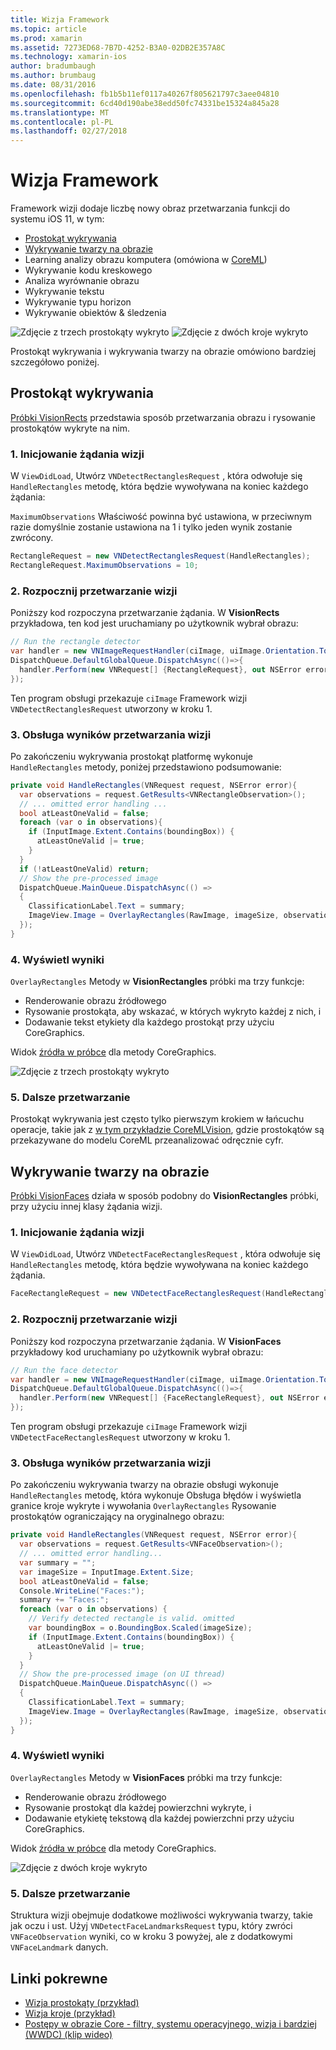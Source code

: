 ```yaml
---
title: Wizja Framework
ms.topic: article
ms.prod: xamarin
ms.assetid: 7273ED68-7B7D-4252-B3A0-02DB2E357A8C
ms.technology: xamarin-ios
author: bradumbaugh
ms.author: brumbaug
ms.date: 08/31/2016
ms.openlocfilehash: fb1b5b11ef0117a40267f805621797c3aee04810
ms.sourcegitcommit: 6cd40d190abe38edd50fc74331be15324a845a28
ms.translationtype: MT
ms.contentlocale: pl-PL
ms.lasthandoff: 02/27/2018
---
```

# <a name="vision-framework"></a>Wizja Framework

Framework wizji dodaje liczbę nowy obraz przetwarzania funkcji do systemu iOS 11, w tym:

- [Prostokąt wykrywania](#rectangles)
- [Wykrywanie twarzy na obrazie](#faces)
- Learning analizy obrazu komputera (omówiona w [CoreML](~/ios/platform/introduction-to-ios11/coreml.md))
- Wykrywanie kodu kreskowego
- Analiza wyrównanie obrazu
- Wykrywanie tekstu
- Wykrywanie typu horizon
- Wykrywanie obiektów & śledzenia

![Zdjęcie z trzech prostokąty wykryto](vision-images/found-rectangles-tiny.png) ![Zdjęcie z dwóch kroje wykryto](vision-images/xamarin-home-faces-tiny.png)

Prostokąt wykrywania i wykrywania twarzy na obrazie omówiono bardziej szczegółowo poniżej.

<a name="rectangles" />

## <a name="rectangle-detection"></a>Prostokąt wykrywania

[Próbki VisionRects](https://developer.xamarin.com/samples/monotouch/ios11/VisionRectangles/) przedstawia sposób przetwarzania obrazu i rysowanie prostokątów wykryte na nim.

### <a name="1-initialize-the-vision-request"></a>1. Inicjowanie żądania wizji

W `ViewDidLoad`, Utwórz `VNDetectRectanglesRequest` , która odwołuje się `HandleRectangles` metodę, która będzie wywoływana na koniec każdego żądania:

`MaximumObservations` Właściwość powinna być ustawiona, w przeciwnym razie domyślnie zostanie ustawiona na 1 i tylko jeden wynik zostanie zwrócony.

```csharp
RectangleRequest = new VNDetectRectanglesRequest(HandleRectangles);
RectangleRequest.MaximumObservations = 10;
```

### <a name="2-start-the-vision-processing"></a>2. Rozpocznij przetwarzanie wizji

Poniższy kod rozpoczyna przetwarzanie żądania. W **VisionRects** przykładowa, ten kod jest uruchamiany po użytkownik wybrał obrazu:

```csharp
// Run the rectangle detector
var handler = new VNImageRequestHandler(ciImage, uiImage.Orientation.ToCGImagePropertyOrientation(), new VNImageOptions());
DispatchQueue.DefaultGlobalQueue.DispatchAsync(()=>{
  handler.Perform(new VNRequest[] {RectangleRequest}, out NSError error);
});
```

Ten program obsługi przekazuje `ciImage` Framework wizji `VNDetectRectanglesRequest` utworzony w kroku 1.

### <a name="3-handle-the-results-of-vision-processing"></a>3. Obsługa wyników przetwarzania wizji

Po zakończeniu wykrywania prostokąt platformę wykonuje `HandleRectangles` metody, poniżej przedstawiono podsumowanie:

```csharp
private void HandleRectangles(VNRequest request, NSError error){
  var observations = request.GetResults<VNRectangleObservation>();
  // ... omitted error handling ...
  bool atLeastOneValid = false;
  foreach (var o in observations){
    if (InputImage.Extent.Contains(boundingBox)) {
      atLeastOneValid |= true;
    }
  }
  if (!atLeastOneValid) return;
  // Show the pre-processed image
  DispatchQueue.MainQueue.DispatchAsync(() =>
  {
    ClassificationLabel.Text = summary;
    ImageView.Image = OverlayRectangles(RawImage, imageSize, observations);
  });
}
```

### <a name="4-display-the-results"></a>4. Wyświetl wyniki

`OverlayRectangles` Metody w **VisionRectangles** próbki ma trzy funkcje:

- Renderowanie obrazu źródłowego
- Rysowanie prostokąta, aby wskazać, w których wykryto każdej z nich, i
- Dodawanie tekst etykiety dla każdego prostokąt przy użyciu CoreGraphics.

Widok [źródła w próbce](https://developer.xamarin.com/samples/monotouch/ios11/VisionRectangles/) dla metody CoreGraphics.

![Zdjęcie z trzech prostokąty wykryto](vision-images/found-rectangles-phone-sml.png)

### <a name="5-further-processing"></a>5. Dalsze przetwarzanie

Prostokąt wykrywania jest często tylko pierwszym krokiem w łańcuchu operacje, takie jak z [w tym przykładzie CoreMLVision](~/ios/platform/introduction-to-ios11/coreml.md#coremlvision), gdzie prostokątów są przekazywane do modelu CoreML przeanalizować odręcznie cyfr.


<a name="faces" />

## <a name="face-detection"></a>Wykrywanie twarzy na obrazie

[Próbki VisionFaces](https://developer.xamarin.com/samples/monotouch/ios11/VisionFaces/) działa w sposób podobny do **VisionRectangles** próbki, przy użyciu innej klasy żądania wizji.

### <a name="1-initialize-the-vision-request"></a>1. Inicjowanie żądania wizji

W `ViewDidLoad`, Utwórz `VNDetectFaceRectanglesRequest` , która odwołuje się `HandleRectangles` metodę, która będzie wywoływana na koniec każdego żądania.

```csharp
FaceRectangleRequest = new VNDetectFaceRectanglesRequest(HandleRectangles);
```

### <a name="2-start-the-vision-processing"></a>2. Rozpocznij przetwarzanie wizji

Poniższy kod rozpoczyna przetwarzanie żądania. W **VisionFaces** przykładowy kod uruchamiany po użytkownik wybrał obrazu:

```csharp
// Run the face detector
var handler = new VNImageRequestHandler(ciImage, uiImage.Orientation.ToCGImagePropertyOrientation(), new VNImageOptions());
DispatchQueue.DefaultGlobalQueue.DispatchAsync(()=>{
  handler.Perform(new VNRequest[] {FaceRectangleRequest}, out NSError error);
});
```

Ten program obsługi przekazuje `ciImage` Framework wizji `VNDetectFaceRectanglesRequest` utworzony w kroku 1.

### <a name="3-handle-the-results-of-vision-processing"></a>3. Obsługa wyników przetwarzania wizji

Po zakończeniu wykrywania twarzy na obrazie obsługi wykonuje `HandleRectangles` metodę, która wykonuje Obsługa błędów i wyświetla granice kroje wykryte i wywołania `OverlayRectangles` Rysowanie prostokątów ograniczający na oryginalnego obrazu:

```csharp
private void HandleRectangles(VNRequest request, NSError error){
  var observations = request.GetResults<VNFaceObservation>();
  // ... omitted error handling...
  var summary = "";
  var imageSize = InputImage.Extent.Size;
  bool atLeastOneValid = false;
  Console.WriteLine("Faces:");
  summary += "Faces:";
  foreach (var o in observations) {
    // Verify detected rectangle is valid. omitted
    var boundingBox = o.BoundingBox.Scaled(imageSize);
    if (InputImage.Extent.Contains(boundingBox)) {
      atLeastOneValid |= true;
    }
  }
  // Show the pre-processed image (on UI thread)
  DispatchQueue.MainQueue.DispatchAsync(() =>
  {
    ClassificationLabel.Text = summary;
    ImageView.Image = OverlayRectangles(RawImage, imageSize, observations);
  });
}
```

### <a name="4-display-the-results"></a>4. Wyświetl wyniki

`OverlayRectangles` Metody w **VisionFaces** próbki ma trzy funkcje:

- Renderowanie obrazu źródłowego
- Rysowanie prostokąt dla każdej powierzchni wykryte, i
- Dodawanie etykietę tekstową dla każdej powierzchni przy użyciu CoreGraphics.

Widok [źródła w próbce](https://developer.xamarin.com/samples/monotouch/ios11/VisionFaces/) dla metody CoreGraphics.

![Zdjęcie z dwóch kroje wykryto](vision-images/found-faces-phone-sml.png)

### <a name="5-further-processing"></a>5. Dalsze przetwarzanie

Struktura wizji obejmuje dodatkowe możliwości wykrywania twarzy, takie jak oczu i ust. Użyj `VNDetectFaceLandmarksRequest` typu, który zwróci `VNFaceObservation` wyniki, co w kroku 3 powyżej, ale z dodatkowymi `VNFaceLandmark` danych.


## <a name="related-links"></a>Linki pokrewne

- [Wizja prostokąty (przykład)](https://developer.xamarin.com/samples/monotouch/ios11/VisionRectangles/)
- [Wizja kroje (przykład)](https://developer.xamarin.com/samples/monotouch/ios11/VisionFaces/)
- [Postępy w obrazie Core - filtry, systemu operacyjnego, wizja i bardziej (WWDC) (klip wideo)](https://developer.apple.com/videos/play/wwdc2017/510/)
